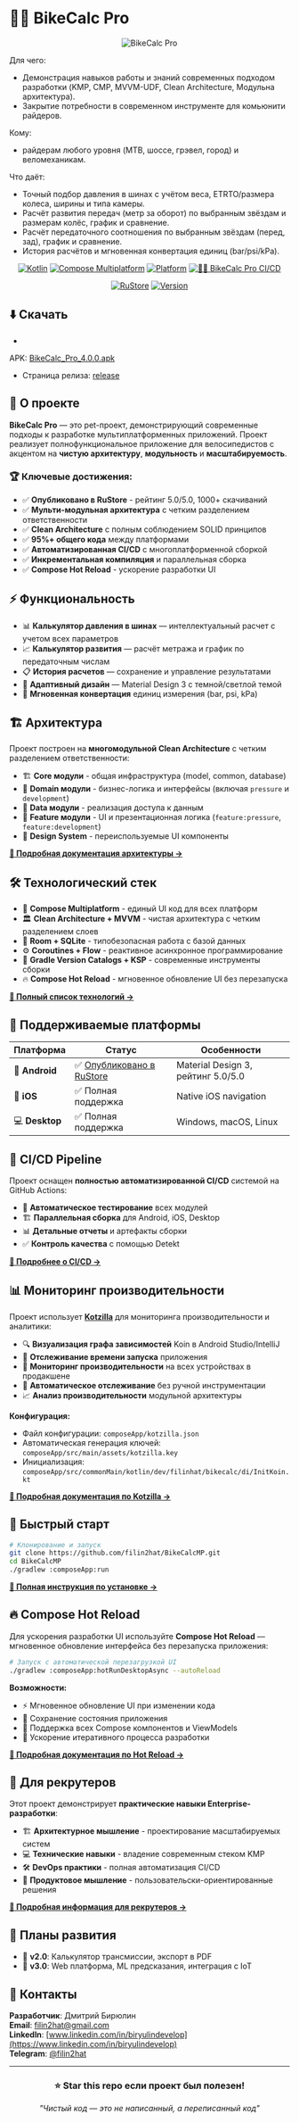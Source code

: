 # 🚴‍♂️ BikeCalc Pro

<div align="center">

![BikeCalc Pro](screenshots/BikeCalc_Pro_Wallpaper.png)

</div>

Для чего:

- Демонстрация навыков работы и знаний современных подходом разработки (KMP, CMP, MVVM-UDF, Clean
  Architecture, Модульна архитектура).
- Закрытие потребности в современном инструменте для комьюнити райдеров.

Кому:

- райдерам любого уровня (MTB, шоссе, грэвел, город) и веломеханикам.

Что даёт:

- Точный подбор давления в шинах с учётом веса, ETRTO/размера колеса, ширины и типа камеры.
- Расчёт развития передач (метр за оборот) по выбранным звёздам и размерам колёс, график и
  сравнение.
- Расчёт передаточного соотношения по выбранным звёздам (перед, зад), график и сравнение.
- История расчётов и мгновенная конвертация единиц (bar/psi/kPa).

<div align="center">

[![Kotlin](https://img.shields.io/badge/kotlin-2.2.0-blue.svg?logo=kotlin)](https://kotlinlang.org)
[![Compose Multiplatform](https://img.shields.io/badge/Compose%20Multiplatform-1.8.2-4285F4.svg?logo=jetpackcompose)](https://www.jetbrains.com/lp/compose-multiplatform/)
[![Platform](https://img.shields.io/badge/platform-Android%20%7C%20iOS%20%7C%20Desktop-green.svg)](https://kotlinlang.org/docs/multiplatform-mobile-getting-started.html)
[![🚴‍♂️ BikeCalc Pro CI/CD](https://github.com/filin2hat/BikeCalcMP/actions/workflows/main.yml/badge.svg?branch=master)](https://github.com/filin2hat/BikeCalcMP/actions/workflows/main.yml)

[![RuStore](https://img.shields.io/badge/RuStore-5.0⭐_1k+_downloads-FF6B35?logo=android)](https://www.rustore.ru/catalog/app/dev.filinhat.bikecalc)
[![Version](https://img.shields.io/badge/Version-4.0.0-brightgreen)](https://www.rustore.ru/catalog/app/dev.filinhat.bikecalc)

</div>

## ⬇️ Скачать

-

APK: [BikeCalc_Pro_4.0.0.apk](https://github.com/filin2hat/BikeCalcMP/releases/download/release/composeApp-release.apk)

- Страница релиза: [release](https://github.com/filin2hat/BikeCalcMP/releases/tag/release)

## 🎯 О проекте

**BikeCalc Pro** — это pet-проект, демонстрирующий современные подходы к разработке
мультиплатформенных приложений. Проект реализует полнофункциональное приложение для велосипедистов с
акцентом на **чистую архитектуру**, **модульность** и **масштабируемость**.

### 🏆 Ключевые достижения:

- ✅ **Опубликовано в RuStore** - рейтинг 5.0/5.0, 1000+ скачиваний
- ✅ **Мульти-модульная архитектура** с четким разделением ответственности
- ✅ **Clean Architecture** с полным соблюдением SOLID принципов
- ✅ **95%+ общего кода** между платформами
- ✅ **Автоматизированная CI/CD** с многоплатформенной сборкой
- ✅ **Инкрементальная компиляция** и параллельная сборка
- ✅ **Compose Hot Reload** - ускорение разработки UI

## ⚡ Функциональность

- 📊 **Калькулятор давления в шинах** — интеллектуальный расчет с учетом всех параметров
- 📈 **Калькулятор развития** — расчёт метража и график по передаточным числам
- 📋 **История расчетов** — сохранение и управление результатами
- 🎨 **Адаптивный дизайн** — Material Design 3 с темной/светлой темой
- 🔄 **Мгновенная конвертация** единиц измерения (bar, psi, kPa)

## 🏗️ Архитектура

Проект построен на **многомодульной Clean Architecture** с четким разделением ответственности:

- 🏗️ **Core модули** - общая инфраструктура (model, common, database)
- 🎯 **Domain модули** - бизнес-логика и интерфейсы (включая `pressure` и `development`)
- 💾 **Data модули** - реализация доступа к данным
- 🎨 **Feature модули** - UI и презентационная логика (`feature:pressure`, `feature:development`)
- 🎪 **Design System** - переиспользуемые UI компоненты

**[📖 Подробная документация архитектуры →](docs/ARCHITECTURE.md)**

## 🛠️ Технологический стек

- 🎨 **Compose Multiplatform** - единый UI код для всех платформ
- 🏛️ **Clean Architecture + MVVM** - чистая архитектура с четким разделением слоев
- 💾 **Room + SQLite** - типобезопасная работа с базой данных
- ⚙️ **Coroutines + Flow** - реактивное асинхронное программирование
- 🔧 **Gradle Version Catalogs + KSP** - современные инструменты сборки
- 🔥 **Compose Hot Reload** - мгновенное обновление UI без перезапуска

**[📖 Полный список технологий →](docs/ARCHITECTURE.md#-технологический-стек)**

## 📱 Поддерживаемые платформы

| Платформа      | Статус                                                                               | Особенности                        |
|----------------|--------------------------------------------------------------------------------------|------------------------------------|
| 🤖 **Android** | ✅ [Опубликовано в RuStore](https://www.rustore.ru/catalog/app/dev.filinhat.bikecalc) | Material Design 3, рейтинг 5.0/5.0 |
| 🍎 **iOS**     | ✅ Полная поддержка                                                                   | Native iOS navigation              |  
| 💻 **Desktop** | ✅ Полная поддержка                                                                   | Windows, macOS, Linux              |

## 🚀 CI/CD Pipeline

Проект оснащен **полностью автоматизированной CI/CD** системой на GitHub Actions:

- 🧪 **Автоматическое тестирование** всех модулей
- 🏗️ **Параллельная сборка** для Android, iOS, Desktop
- 📊 **Детальные отчеты** и артефакты сборки
- ✅ **Контроль качества** с помощью Detekt

**[📖 Подробнее о CI/CD →](docs/CI_CD.md)**

## 📊 Мониторинг производительности

Проект использует **[Kotzilla](https://kotzilla.io/)** для мониторинга производительности и
аналитики:

- 🔍 **Визуализация графа зависимостей** Koin в Android Studio/IntelliJ
- 🚀 **Отслеживание времени запуска** приложения
- 📱 **Мониторинг производительности** на всех устройствах в продакшене
- 🔄 **Автоматическое отслеживание** без ручной инструментации
- 📈 **Анализ производительности** модульной архитектуры

**Конфигурация:**

- Файл конфигурации: `composeApp/kotzilla.json`
- Автоматическая генерация ключей: `composeApp/src/main/assets/kotzilla.key`
- Инициализация: `composeApp/src/commonMain/kotlin/dev/filinhat/bikecalc/di/InitKoin.kt`

**[📖 Подробная документация по Kotzilla →](docs/KOTZILLA.md)**

## 🚀 Быстрый старт

```bash
# Клонирование и запуск
git clone https://github.com/filin2hat/BikeCalcMP.git
cd BikeCalcMP
./gradlew :composeApp:run
```

**[📖 Полная инструкция по установке →](docs/SETUP.md)**

## 🔥 Compose Hot Reload

Для ускорения разработки UI используйте **Compose Hot Reload** — мгновенное обновление интерфейса
без перезапуска приложения:

```bash
# Запуск с автоматической перезагрузкой UI
./gradlew :composeApp:hotRunDesktopAsync --autoReload
```

**Возможности:**

- ⚡ Мгновенное обновление UI при изменении кода
- 🔄 Сохранение состояния приложения
- 🎨 Поддержка всех Compose компонентов и ViewModels
- 🚀 Ускорение итеративного процесса разработки

**[📖 Подробная документация по Hot Reload →](docs/HOT_RELOAD.md)**

## 💼 Для рекрутеров

Этот проект демонстрирует **практические навыки Enterprise-разработки**:

- 🏗️ **Архитектурное мышление** - проектирование масштабируемых систем
- 💻 **Технические навыки** - владение современным стеком KMP
- 🛠️ **DevOps практики** - полная автоматизация CI/CD
- 🎯 **Продуктовое мышление** - пользовательски-ориентированные решения

**[📖 Подробная информация для рекрутеров →](docs/FOR_RECRUITERS.md)**

## 🔮 Планы развития

- 🔧 **v2.0**: Калькулятор трансмиссии, экспорт в PDF
- 🚀 **v3.0**: Web платформа, ML предсказания, интеграция с IoT

## 👥 Контакты

**Разработчик**: Дмитрий Бирюлин  
**Email**: filin2hat@gmail.com  
**LinkedIn**: [www.linkedin.com/in/biryulindevelop](https://www.linkedin.com/in/biryulindevelop)  
**Telegram**: [@filin2hat](https://t.me/filin2hat)

---

<div align="center">

### ⭐ Star this repo если проект был полезен!

*"Чистый код — это не написанный, а переписанный код"*

</div>
